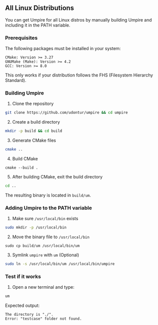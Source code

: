 ## All Linux Distributions
You can get Umpire for all Linux distros by manually building Umpire and including it in the PATH variable.

### Prerequisites
The following packages must be installed in your system:
```
CMake: Version >= 3.27
GNUMake (Make): Version >= 4.2
GCC: Version >= 8.0 
```
This only works if your distribution follows the FHS (Filesystem Hierarchy Standard).

### Building Umpire
1. Clone the repository
```sh
git clone https://github.com/udontur/umpire && cd umpire
```
2. Create a build directory
```sh
mkdir -p build && cd build
```
3. Generate CMake files
```sh
cmake ..
```
4. Build CMake
```
cmake --build .
```
5. After building CMake, exit the build directory
```sh
cd ..
```
The resulting binary is located in `build/um`.

### Adding Umpire to the PATH variable
1. Make sure `/usr/local/bin` exists
```sh
sudo mkdir -p /usr/local/bin
```
2. Move the binary file to `/usr/local/bin`
```
sudo cp build/um /usr/local/bin/um
```
3. Symlink `umpire` with `um` (Optional)
```sh
sudo ln -s /usr/local/bin/um /usr/local/bin/umpire
```

### Test if it works
1. Open a new terminal and type:
```sh
um
```
Expected output:
```
The directory is "./".
Error: "testcase" folder not found.
```
